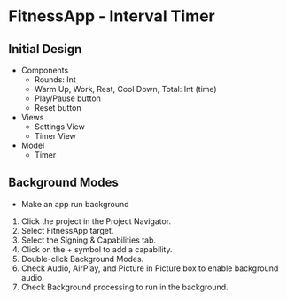 # FitnessApp - Interval Timer

## Initial Design

- Components
  - Rounds: Int
  - Warm Up, Work, Rest, Cool Down, Total: Int (time)
  - Play/Pause button
  - Reset button
- Views
  - Settings View
  - Timer View
- Model
  - Timer

## Background Modes

- Make an app run background
1. Click the project in the Project Navigator.
2. Select FitnessApp target.
3. Select the Signing & Capabilities tab.
4. Click on the + symbol to add a capability.
5. Double-click Background Modes.
6. Check Audio, AirPlay, and Picture in Picture box to enable background audio.
7. Check Background processing to run in the background.
